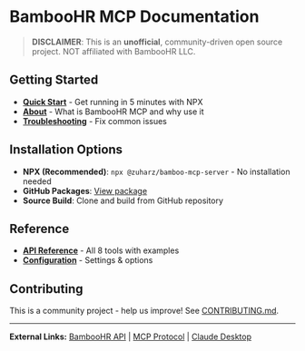 # BambooHR MCP Documentation

> **DISCLAIMER**: This is an **unofficial**, community-driven open source project. NOT affiliated with BambooHR LLC.

## Getting Started

- **[Quick Start](tutorials/quickstart.md)** - Get running in 5 minutes with NPX
- **[About](explanation/about.md)** - What is BambooHR MCP and why use it
- **[Troubleshooting](how-to-guides/troubleshooting.md)** - Fix common issues

## Installation Options

- **NPX (Recommended)**: `npx @zuharz/bamboo-mcp-server` - No installation needed
- **GitHub Packages**: [View package](https://github.com/zuharz/bamboo-mcp-unofficial/packages)
- **Source Build**: Clone and build from GitHub repository

## Reference

- **[API Reference](reference/api.md)** - All 8 tools with examples
- **[Configuration](reference/configuration.md)** - Settings & options

## Contributing

This is a community project - help us improve! See [CONTRIBUTING.md](how-to-guides/CONTRIBUTING.md).

---

**External Links:** [BambooHR API](https://documentation.bamboohr.com/) | [MCP Protocol](https://modelcontextprotocol.io/) | [Claude Desktop](https://claude.ai/download)
